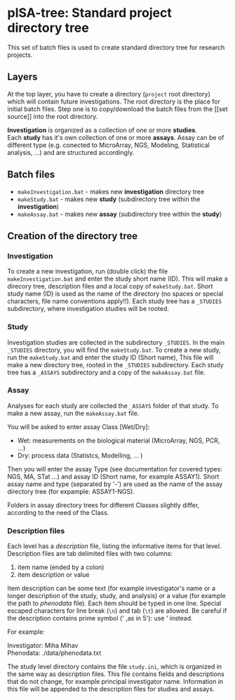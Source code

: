 # pISA-tree: Standard project directory tree

This set of batch files is used to create standard directory tree for research projects.

## Layers

At the top layer, you have to create a directory (`project` root directory) 
which will contain future investigations. The root directory is the place for initial batch files.
Step one is to copy/download the batch files from the [[set source]] into the root directory.
 
**Investigation** is organized as a collection of one or more **studies**.   
Each **study** has it's own collection of one or more **assays**. Assay can be of different type
(e.g. conected to MicroArray, NGS, Modeling, Statistical analysis, ...) and are structured accordingly.

## Batch files

- `makeInvestigation.bat`	- makes new **investigation** directory tree
- `makeStudy.bat` - makes new **study** (subdirectory tree within the **investigation**)
- `makeAssay.bat` - makes new **assay** (subdirectory tree within the **study**)

## Creation of the directory tree

### Investigation

To create a new investigation, run (double click) the file `makeInvestigation.bat` and enter the study short name (ID). This will make a direcory tree, description files and a local copy of `makeStudy.bat`. Short study name (ID) is used as the name of the directory (no spaces or special characters, file name conventions apply!!). Each study tree has a `_STUDIES` subdirectory, where investigation studies will be rooted.

### Study

Investigation studies are collected in the subdirectory `_STUDIES`. In the main `_STUDIES` directory, you will find the `makeStudy.bat`. To create a new study, run the `makeStudy.bat` and enter the study ID (Short name), This file will make a new directory tree, rooted in the `_STUDIES` subdirectory. Each study tree has a `_ASSAYS` subdirectory and a copy of the `makeAssay.bat` file.

### Assay

Analyses for each study are collected the `_ASSAYS` folder of that study. To make a new assay, run the `makeAssay.bat` file.

 You will be asked to enter assay Class [Wet/Dry]:

* Wet: measurements on the biological material (MicroArray, NGS, PCR, ...)
* Dry: process data (Statistcs, Modelling, ... )

Then you will enter the assay Type (see documentation for covered types: NGS, MA, STat ...) and
assay ID (Short name, for example ASSAY1). Short assay name and type (separated by '-') are used as the name of the assay directory tree (for expample: ASSAY1-NGS).

Folders in assay directory trees for different Classes slightly differ, according to the need of the Class. 

### Description files

Each level has a *description* file, listing the informative items for that level. 
Description files are tab delimited files with two columns:  

1. item name (ended by a colon)
2. item description or value

Item description can be some text (for example investigator's name or a longer description of the study, study, and analysis) 
or a value (for example the path to *phenodata* file). Each item should be typed in one line. Special escaped characters for line break (`\n`) and tab (`\t`) are allowed. Be careful if the description contains prime symbol (' ,as in 5'): use \' instead.  

For example:

Investigator:	Miha Mihav  
Phenodata:	./data/phenodata.txt

The study level directory contains the file `study.ini`, which is organized in the same way as description files. 
This file contains fields and descriptions that do not change, for example principal investigator name. 
Information in this file will be appended to the description files for studies and assays.

